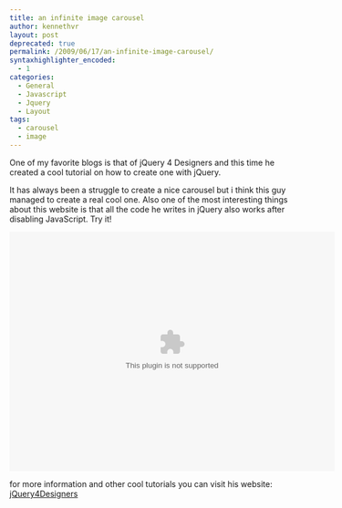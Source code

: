 ```yaml
---
title: an infinite image carousel
author: kennethvr
layout: post
deprecated: true
permalink: /2009/06/17/an-infinite-image-carousel/
syntaxhighlighter_encoded:
  - 1
categories:
  - General
  - Javascript
  - Jquery
  - Layout
tags:
  - carousel
  - image
---
```

One of my favorite blogs is that of jQuery 4 Designers and this time he created a cool tutorial on how to create one with jQuery.

It has always been a struggle to create a nice carousel but i think this guy managed to create a real cool one. Also one of the most interesting things about this website is that all the code he writes in jQuery also works after disabling JavaScript. Try it!

<embed src='http://jqueryfordesigners.com/downloads/player-viral.swf' height='420' width='570' allowscriptaccess='always' allowfullscreen='true' flashvars='file=http%3A%2F%2Fjqueryfordesigners.com%2Fmedia%2Finfinite-carousel.flv&#038;plugins=viral-1d' />


for more information and other cool tutorials you can visit his website: <a href="http://jqueryfordesigners.com/" target="_blank">jQuery4Designers</a>